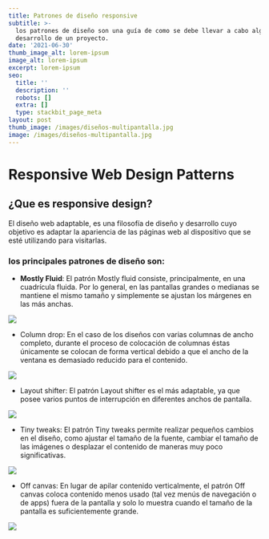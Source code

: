```yaml
---
title: Patrones de diseño responsive
subtitle: >-
  los patrones de diseño son una guía de como se debe llevar a cabo algún
  desarrollo de un proyecto.
date: '2021-06-30'
thumb_image_alt: lorem-ipsum
image_alt: lorem-ipsum
excerpt: lorem-ipsum
seo:
  title: ''
  description: ''
  robots: []
  extra: []
  type: stackbit_page_meta
layout: post
thumb_image: /images/diseños-multipantalla.jpg
image: /images/diseños-multipantalla.jpg
---
```

# Responsive Web Design Patterns

## ¿Que es responsive design?

El diseño web adaptable, es una filosofía de diseño y desarrollo cuyo objetivo es adaptar la apariencia de las páginas web al dispositivo que se esté utilizando para visitarlas.

### los principales patrones de diseño son:

*   **Mostly Fluid**: El patrón Mostly fluid consiste, principalmente, en una cuadrícula fluida. Por lo general, en las pantallas grandes o medianas se mantiene el mismo tamaño y simplemente se ajustan los márgenes en las más anchas.

![](https://o.quizlet.com/.bqPiFZSC2lSiz8nlR6jLQ.png)

*   Column drop: En el caso de los diseños con varias columnas de ancho completo, durante el proceso de colocación de columnas éstas únicamente se colocan de forma vertical debido a que el ancho de la ventana es demasiado reducido para el contenido.

![](https://naps.com.mx/blog/wp-content/uploads/2016/06/column-drop.jpg)

*   Layout shifter: El patrón Layout shifter es el más adaptable, ya que posee varios puntos de interrupción en diferentes anchos de pantalla.

![](https://naps.com.mx/blog/wp-content/uploads/2016/06/layout-shifter.jpg)

*   Tiny tweaks: El patrón Tiny tweaks permite realizar pequeños cambios en el diseño, como ajustar el tamaño de la fuente, cambiar el tamaño de las imágenes o desplazar el contenido de maneras muy poco significativas.

![](https://upload.wikimedia.org/wikipedia/commons/6/60/Tiny_tweaks.png)



*   Off canvas: En lugar de apilar contenido verticalmente, el patrón Off canvas coloca contenido menos usado (tal vez menús de navegación o de apps) fuera de la pantalla y solo lo muestra cuando el tamaño de la pantalla es suficientemente grande.

![](https://naps.com.mx/blog/wp-content/uploads/2016/06/off-canvas.jpg)
